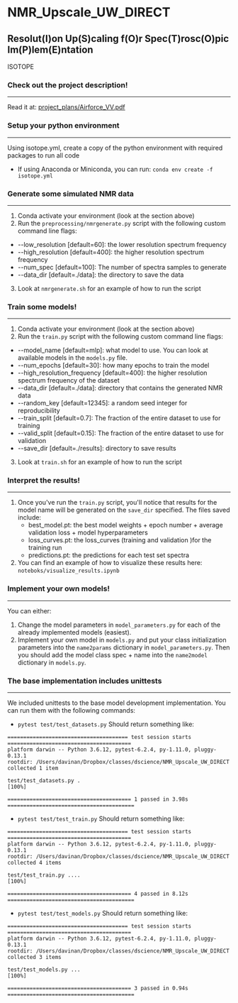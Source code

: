 
# NMR_Upscale_UW_DIRECT

##  Resolut(I)on Up(S)caling f(O)r Spec(T)rosc(O)pic Im(P)lem(E)ntation

ISOTOPE

### Check out the project description!
------

Read it at: [project_plans/Airforce_VV.pdf](project_plans/Airforce_VV.pdf)

### Setup your python environment
------

Using isotope.yml, create a copy of the python environment with required packages to run all code
 - If using Anaconda or Miniconda, you can run:  ```conda env create -f isotope.yml```

### Generate some simulated NMR data
------
1. Conda activate your environment (look at the section above)
2. Run the ```preprocessing/nmrgenerate.py``` script with the following custom command line flags: 
 - --low_resolution [default=60]: the lower resolution spectrum frequency
 - --high_resolution [default=400]: the higher resolution spectrum frequency
 - --num_spec [default=100]: The number of spectra samples to generate
 - --data_dir [default=./data]: the directory to save the data
3. Look at ```nmrgenerate.sh``` for an example of how to run the script

### Train some models!
------
1. Conda activate your environment (look at the section above)
2. Run the ```train.py``` script with the following custom command line flags: 
 - --model_name [default=mlp]: what model to use. You can look at available models in the ```models.py``` file.
 - --num_epochs [default=30]: how many epochs to train the model
 - --high_resolution_frequency [default=400]: the higher resolution spectrum frequency of the dataset
 - --data_dir [default=./data]: directory that contains the generated NMR data 
 - --random_key [default=12345]: a random seed integer for reproducibility
 - --train_split [default=0.7]: The fraction of the entire dataset to use for training
 - --valid_split [default=0.15]: The fraction of the entire dataset to use for validation
 - --save_dir [default=./results]: directory to save results
3. Look at ```train.sh``` for an example of how to run the script

### Interpret the results!
------

1. Once you've run the ```train.py``` script, you'll notice that results for the model name will be generated on the ```save_dir``` specified. The files saved include:
   - best_model.pt: the best model weights + epoch number + average validation loss  + model hyperparameters
   - loss_curves.pt: the loss_curves (training and validation )for the training run 
   - predictions.pt: the predictions for each test set spectra
2. You can find an example of how to visualize these results here: ```noteboks/visualize_results.ipynb```

### Implement your own models!
------
You can either:
1. Change the model parameters in ```model_parameters.py``` for each of the already implemented models (easiest).
2. Implement your own model in ```models.py``` and put your class initialization parameters into the ```name2params``` dictionary in ```model_parameters.py```. Then you should add the model class spec + name into the ```name2model``` dictionary in ```models.py```.

### The base implementation includes unittests 
------
We included unittests to the base model development implementation. You can run them with the following commands: 
- ```pytest test/test_datasets.py```
Should return something like: 
```
====================================== test session starts =======================================
platform darwin -- Python 3.6.12, pytest-6.2.4, py-1.11.0, pluggy-0.13.1
rootdir: /Users/davinan/Dropbox/classes/dscience/NMR_Upscale_UW_DIRECT
collected 1 item

test/test_datasets.py .                                                                    [100%]

======================================= 1 passed in 3.98s ========================================
```
- ```pytest test/test_train.py```
Should return something like: 
```
====================================== test session starts =======================================
platform darwin -- Python 3.6.12, pytest-6.2.4, py-1.11.0, pluggy-0.13.1
rootdir: /Users/davinan/Dropbox/classes/dscience/NMR_Upscale_UW_DIRECT
collected 4 items

test/test_train.py ....                                                                    [100%]

======================================= 4 passed in 8.12s ========================================
```
- ```pytest test/test_models.py```
Should return something like: 
```
====================================== test session starts =======================================
platform darwin -- Python 3.6.12, pytest-6.2.4, py-1.11.0, pluggy-0.13.1
rootdir: /Users/davinan/Dropbox/classes/dscience/NMR_Upscale_UW_DIRECT
collected 3 items

test/test_models.py ...                                                                    [100%]

======================================= 3 passed in 0.94s ========================================
```
